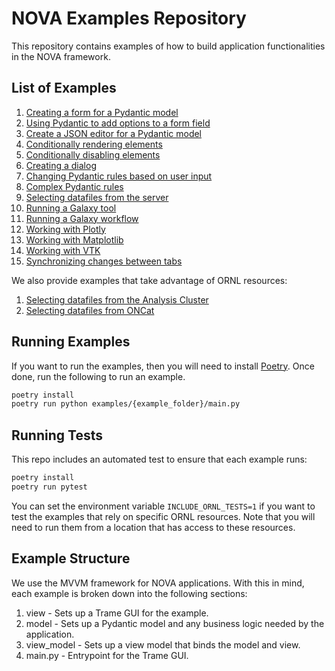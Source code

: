 # NOVA Examples Repository

This repository contains examples of how to build application functionalities in the NOVA framework.

## List of Examples

1. [Creating a form for a Pydantic model](examples/pydantic_form)
2. [Using Pydantic to add options to a form field](examples/pydantic_form_with_options)
3. [Create a JSON editor for a Pydantic model](examples/pydantic_monaco)
4. [Conditionally rendering elements](examples/conditional_rendering)
5. [Conditionally disabling elements](examples/conditional_disabling)
6. [Creating a dialog](examples/dialog)
7. [Changing Pydantic rules based on user input](examples/dynamic_pydantic_rules)
8. [Complex Pydantic rules](examples/complex_pydantic_rules)
9. [Selecting datafiles from the server](examples/data_selector)
10. [Running a Galaxy tool](examples/run_galaxy_tool)
11. [Running a Galaxy workflow](examples/run_galaxy_workflow)
12. [Working with Plotly](examples/plotly)
13. [Working with Matplotlib](examples/matplotlib)
14. [Working with VTK](examples/vtk)
15. [Synchronizing changes between tabs](examples/multitab)

We also provide examples that take advantage of ORNL resources:

1. [Selecting datafiles from the Analysis Cluster](examples/ornl/neutron_data_selector)
2. [Selecting datafiles from ONCat](examples/ornl/oncat)

## Running Examples

If you want to run the examples, then you will need to install [Poetry](https://python-poetry.org/). Once done, run the following to run an example.

```bash
poetry install
poetry run python examples/{example_folder}/main.py
```

## Running Tests

This repo includes an automated test to ensure that each example runs:

```bash
poetry install
poetry run pytest
```

You can set the environment variable `INCLUDE_ORNL_TESTS=1` if you want to test the examples that rely on specific ORNL resources. Note that you will need to run them from a location that has access to these resources.

## Example Structure

We use the MVVM framework for NOVA applications. With this in mind, each example is broken down into the following sections:

1. view - Sets up a Trame GUI for the example.
2. model - Sets up a Pydantic model and any business logic needed by the application.
3. view_model - Sets up a view model that binds the model and view.
4. main.py - Entrypoint for the Trame GUI.

